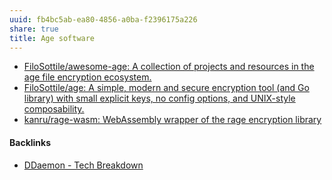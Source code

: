 ```yaml
---
uuid: fb4bc5ab-ea80-4856-a0ba-f2396175a226
share: true
title: Age software
---
```

* [FiloSottile/awesome-age: A collection of projects and resources in the age file encryption ecosystem.](https://github.com/FiloSottile/awesome-age?tab=readme-ov-file)
* [FiloSottile/age: A simple, modern and secure encryption tool (and Go library) with small explicit keys, no config options, and UNIX-style composability.](https://github.com/FiloSottile/age)
* [kanru/rage-wasm: WebAssembly wrapper of the rage encryption library](https://github.com/kanru/rage-wasm)

#### Backlinks

* [DDaemon - Tech Breakdown](/457c6a22-361f-4b4b-9867-809c7c6d0316)